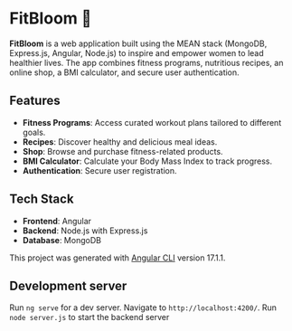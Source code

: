 # FitBloom 🌸  

**FitBloom** is a web application built using the MEAN stack (MongoDB, Express.js, Angular, Node.js) to inspire and empower women to lead healthier lives. The app combines fitness programs, nutritious recipes, an online shop, a BMI calculator, and secure user authentication.  

## Features   

- **Fitness Programs**: Access curated workout plans tailored to different goals.  
- **Recipes**: Discover healthy and delicious meal ideas.  
- **Shop**: Browse and purchase fitness-related products.  
- **BMI Calculator**: Calculate your Body Mass Index to track progress.  
- **Authentication**: Secure user registration.  

## Tech Stack   

- **Frontend**: Angular  
- **Backend**: Node.js with Express.js  
- **Database**: MongoDB  

This project was generated with [Angular CLI](https://github.com/angular/angular-cli) version 17.1.1.

## Development server

Run `ng serve` for a dev server. Navigate to `http://localhost:4200/`.
Run `node server.js` to start the backend server


